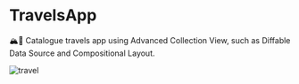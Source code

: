 # TravelsApp
🏔🤩 Catalogue travels app using Advanced Collection View, such as Diffable Data Source and Compositional Layout.

![travel](https://user-images.githubusercontent.com/59595501/127595657-6643dd03-cd3e-442c-885f-b1f8620f4ab9.jpg)
